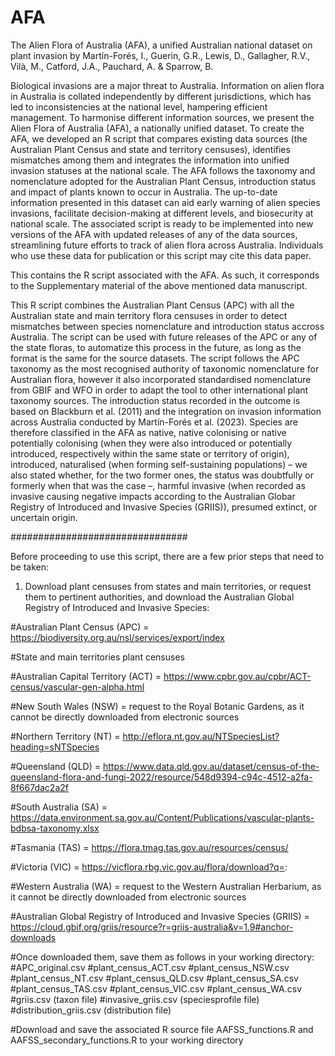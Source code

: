 # AFA
The Alien Flora of Australia (AFA), a unified Australian national dataset on plant invasion
by Martín-Forés, I., Guerin, G.R., Lewis, D., Gallagher, R.V., Vilà, M., Catford, J.A., Pauchard, A. & Sparrow, B.

Biological invasions are a major threat to Australia. Information on alien flora in Australia is collated independently by different jurisdictions, which has led to inconsistencies at the national level, hampering efficient management. To harmonise different information sources, we present the Alien Flora of Australia (AFA), a nationally unified dataset. To create the AFA, we developed an R script that compares existing data sources (the Australian Plant Census and state and territory censuses), identifies mismatches among them and integrates the information into unified invasion statuses at the national scale. The AFA follows the taxonomy and nomenclature adopted for the Australian Plant Census, introduction status and impact of plants known to occur in Australia. The up-to-date information presented in this dataset can aid early warning of alien species invasions, facilitate decision-making at different levels, and biosecurity at national scale. The associated script is ready to be implemented into new versions of the AFA with updated releases of any of the data sources, streamlining future efforts to track of alien flora across Australia. Individuals who use these data for publication or this script may cite this data paper.

This contains the R script associated with the AFA. As such, it corresponds to the Supplementary material of the above mentioned data manuscript. 

This R script combines the Australian Plant Census (APC) with all the Australian state and main territory flora censuses in order to detect mismatches between species nomenclature and introduction status accross Australia. 
The script can be used with future releases of the APC or any of the state floras, to automatize this process in the future, as long as the format is the same for the source datasets. 
The script follows the APC taxonomy as the most recognised authority of taxonomic nomenclature for Australian flora, however it also incorporated standardised nomenclature from GBIF and WFO in order to adapt the tool to other international plant taxonomy sources. 
The introduction status recorded in the outcome is based on Blackburn et al. (2011) and the integration on invasion information across Australia conducted by Martín-Forés et al. (2023). Species are therefore classified in the AFA as native, native colonising or native potentially colonising (when they were also introduced or potentially introduced, respectively within the same state or territory of origin), introduced, naturalised (when forming self-sustaining populations) – we also stated whether, for the two former ones, the status was doubtfully or formerly when that was the case –, harmful invasive (when recorded as invasive causing negative impacts according to the Australian Globar Registry of Introduced and Invasive Species (GRIIS)), presumed extinct, or uncertain origin. 

################################

Before proceeding to use this script, there are a few prior steps that need to be taken:

1. Download plant censuses from states and main territories, or request them to pertinent authorities, and download the Australian Global Registry of Introduced and Invasive Species:
   
#Australian Plant Census (APC) = https://biodiversity.org.au/nsl/services/export/index


#State and main territories plant censuses

#Australian Capital Territory (ACT) = https://www.cpbr.gov.au/cpbr/ACT-census/vascular-gen-alpha.html

#New South Wales (NSW) = request to the Royal Botanic Gardens, as it cannot be directly downloaded from electronic sources

#Northern Territory (NT) = http://eflora.nt.gov.au/NTSpeciesList?heading=sNTSpecies

#Queensland (QLD) = https://www.data.qld.gov.au/dataset/census-of-the-queensland-flora-and-fungi-2022/resource/548d9394-c94c-4512-a2fa-8f667dac2a2f

#South Australia (SA) = https://data.environment.sa.gov.au/Content/Publications/vascular-plants-bdbsa-taxonomy.xlsx

#Tasmania (TAS) = https://flora.tmag.tas.gov.au/resources/census/

#Victoria (VIC) = https://vicflora.rbg.vic.gov.au/flora/download?q=*:*

#Western Australia (WA) = request to the Western Australian Herbarium, as it cannot be directly downloaded from electronic sources


#Australian Global Registry of Introduced and Invasive Species (GRIIS) = https://cloud.gbif.org/griis/resource?r=griis-australia&v=1.9#anchor-downloads

#Once downloaded them, save them as follows in your working directory:
#APC_original.csv
#plant_census_ACT.csv
#plant_census_NSW.csv
#plant_census_NT.csv
#plant_census_QLD.csv
#plant_census_SA.csv
#plant_census_TAS.csv
#plant_census_VIC.csv
#plant_census_WA.csv
#griis.csv (taxon file)
#invasive_griis.csv (speciesprofile file)
#distribution_griis.csv (distribution file)

#Download and save the associated R source file AAFSS_functions.R and AAFSS_secondary_functions.R to your working directory

